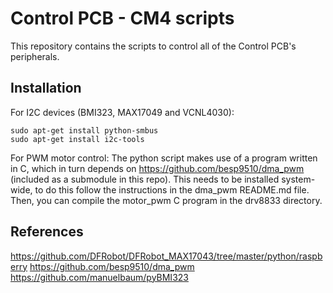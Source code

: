 # Control PCB - CM4 scripts
This repository contains the scripts to control all of the Control PCB's peripherals.

## Installation
For I2C devices (BMI323, MAX17049 and VCNL4030):
```
sudo apt-get install python-smbus 
sudo apt-get install i2c-tools
```

For PWM motor control:
The python script makes use of a program written in C, which in turn depends on https://github.com/besp9510/dma_pwm (included as a submodule in this repo). This needs to be installed system-wide, to do this follow the instructions in the dma_pwm README.md file. Then, you can compile the motor_pwm C program in the drv8833 directory.



## References
https://github.com/DFRobot/DFRobot_MAX17043/tree/master/python/raspberry
https://github.com/besp9510/dma_pwm
https://github.com/manuelbaum/pyBMI323